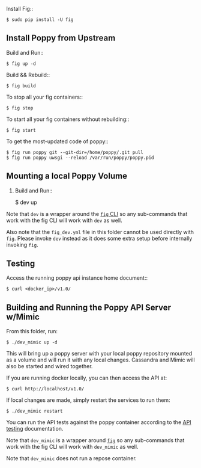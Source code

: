 Install Fig::

    $ sudo pip install -U fig


Install Poppy from Upstream
---------------------------

Build and Run::

    $ fig up -d

Build && Rebuild::

    $ fig build

To stop all your fig containers::

    $ fig stop

To start all your fig containers without rebuilding::

    $ fig start

To get the most-updated code of poppy::

    $ fig run poppy git --git-dir=/home/poppy/.git pull
    $ fig run poppy uwsgi --reload /var/run/poppy/poppy.pid


Mounting a local Poppy Volume
-----------------------------

1. Build and Run::

    $ dev up

Note that `dev` is a wrapper around the [`fig` CLI](http://www.fig.sh/cli.html) so
any sub-commands that work with the fig CLI will work with `dev` as well.

Also note that the `fig_dev.yml` file in this folder cannot be used directly with
`fig`. Please invoke `dev` instead as it does some extra setup before internally
invoking `fig`.


Testing
--------

Access the running poppy api instance home document::

    $ curl <docker_ip>/v1.0/


Building and Running the Poppy API Server w/Mimic
-------------------------------------------------

From this folder, run:

    $ ./dev_mimic up -d

This will bring up a poppy server with your local poppy repository mounted as a volume
and will run it with any local changes. Cassandra and Mimic will also be started and
wired together.

If you are running docker locally, you can then access the API at:

    $ curl http://localhost/v1.0/

If local changes are made, simply restart the services to run them:

    $ ./dev_mimic restart

You can run the API tests against the poppy container according to the
[API testing](https://github.com/stackforge/poppy/blob/master/tests/api/README.rst)
documentation.

Note that `dev_mimic` is a wrapper around [`fig`](http://www.fig.sh/cli.html) so
any sub-commands that work with the fig CLI will work with `dev_mimic` as well.

Note that `dev_mimic` does not run a repose container.
